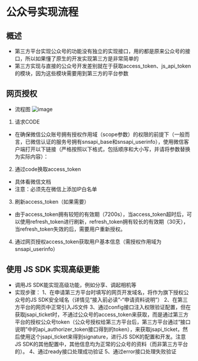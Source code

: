 # 公众号实现流程


## 概述
 - 第三方平台实现公众号的功能没有独立的实现接口，用的都是原来公众号的接口，所以如果懂了原生的开发实现第三方是非常简单的
 - 第三方实现与直接的公众号开发差别就在于获取access_token、js_api_token的模块，因为这些模块需要用到第三方的平台参数


## 网页授权

- 流程图
![image](https://res.wx.qq.com/op_res/cNgeYEhPpeFMYJyrjYblAf95s1eAd42nmfeDoqxSw7NBsUsVMzrUdNaf183jcqgu)

1. 请求CODE
 - 在确保微信公众账号拥有授权作用域（scope参数）的权限的前提下（一般而言，已微信认证的服务号拥有snsapi_base和snsapi_userinfo），使用微信客户端打开以下链接（严格按照以下格式，包括顺序和大小写，并请将参数替换为实际内容）：

2. 通过code换取access_token
 - 具体看微信文档
 - 注意：必须先在微信上添加IP白名单

3. 刷新access_token（如果需要）
 - 由于access_token拥有较短的有效期（7200s），当access_token超时后，可以使用refresh_token进行刷新，refresh_token拥有较长的有效期（30天），当refresh_token失效的后，需要用户重新授权。

4. 通过网页授权access_token获取用户基本信息（需授权作用域为snsapi_userinfo）


## 使用 JS SDK 实现高级更能
 - 调用JS SDK能实现高级功能，例如分享、调起相机等
 - 实现步骤：
1、在申请第三方平台时填写的网页开发域名，将作为旗下授权公众号的JS SDK安全域名（详情见“接入前必读”-“申请资料说明”）
2、在第三方平台的网页中正常引入JS文件
3、通过config接口注入权限验证配置，但在获取jsapi_ticket时，不通过公众号的access_token来获取，而是通过第三方平台的授权公众号token（公众号授权给第三方平台后，第三方平台通过“接口说明”中的api_authorizer_token接口得到的token），来获取jsapi_ticket，然后使用这个jsapi_ticket来得到signature，进行JS SDK的配置和开发。注意JS SDK的其他配置中，其他信息均为正常的公众号的资料（而非第三方平台的）。
4、通过ready接口处理成功验证
5、通过error接口处理失败验证





